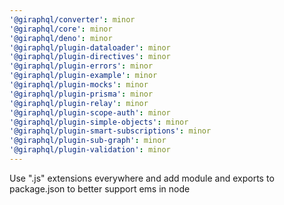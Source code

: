 ```yaml
---
'@giraphql/converter': minor
'@giraphql/core': minor
'@giraphql/deno': minor
'@giraphql/plugin-dataloader': minor
'@giraphql/plugin-directives': minor
'@giraphql/plugin-errors': minor
'@giraphql/plugin-example': minor
'@giraphql/plugin-mocks': minor
'@giraphql/plugin-prisma': minor
'@giraphql/plugin-relay': minor
'@giraphql/plugin-scope-auth': minor
'@giraphql/plugin-simple-objects': minor
'@giraphql/plugin-smart-subscriptions': minor
'@giraphql/plugin-sub-graph': minor
'@giraphql/plugin-validation': minor
---
```


Use ".js" extensions everywhere and add module and exports to package.json to better support ems in
node
